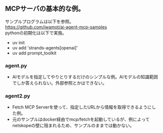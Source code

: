 ## MCPサーバの基本的な例。
サンプルプログラムは以下を参照。<br>
https://github.com/iwamot/ai-agent-mcp-samples<br>
pythonの初期化は以下で実施。
- uv init
- uv add 'strands-agents[openai]'
- uv add prompt_toolkit

### agent.py
- AIモデルを指定してやりとりするだけのシンプルな例。AIモデルの知識範囲でしか答えられない。外部参照とかはできない。

### agent2.py
- Fetch MCP Serverを使って、指定したURLから情報を取得できるようにした例。
- 元のサンプルはdocker経由でmcp/fetchを起動しているが、例によってnetskopeの壁に阻まれるため、サンプルのままでは動かない。


